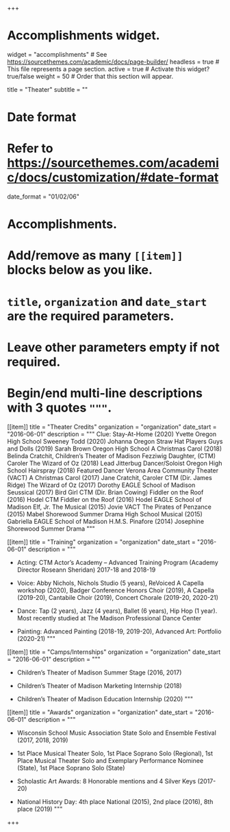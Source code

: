 +++
# Accomplishments widget.
widget = "accomplishments"  # See https://sourcethemes.com/academic/docs/page-builder/
headless = true  # This file represents a page section.
active = true  # Activate this widget? true/false
weight = 50  # Order that this section will appear.

title = "Theater"
subtitle = ""

# Date format
#   Refer to https://sourcethemes.com/academic/docs/customization/#date-format
date_format = "01/02/06"

# Accomplishments.
#   Add/remove as many `[[item]]` blocks below as you like.
#   `title`, `organization` and `date_start` are the required parameters.
#   Leave other parameters empty if not required.
#   Begin/end multi-line descriptions with 3 quotes `"""`.

[[item]]
  title = "Theater Credits"
  organization = "organization"
  date_start = "2016-06-01"
  description = """
  Clue: Stay-At-Home (2020)		Yvette				Oregon High School
Sweeney Todd (2020)			Johanna				Oregon Straw Hat Players
Guys and Dolls (2019)			Sarah Brown			Oregon High School
A Christmas Carol (2018)			Belinda Cratchit,			Children’s Theater of Madison
Fezziwig Daughter,		(CTM)
Caroler
The Wizard of Oz (2018)			Lead Jitterbug Dancer/Soloist	Oregon High School
Hairspray (2018)				Featured Dancer			Verona Area Community
Theater (VACT)
A Christmas Carol (2017)			Jane Cratchit, Caroler		CTM (Dir. James Ridge)
The Wizard of Oz (2017)			Dorothy				EAGLE School of Madison
Seussical (2017)				Bird Girl			CTM (Dir. Brian Cowing)
Fiddler on the Roof (2016)			Hodel				CTM
Fiddler on the Roof (2016)			Hodel				EAGLE School of Madison
Elf, Jr. The Musical (2015)			Jovie				VACT
The Pirates of Penzance (2015)		Mabel				Shorewood Summer Drama
High School Musical (2015)		Gabriella			EAGLE School of Madison
H.M.S. Pinafore (2014)			Josephine			Shorewood Summer Drama
  """

[[item]]
  title = "Training"
  organization = "organization"
  date_start = "2016-06-01"
  description = """
  
  - Acting: CTM Actor’s Academy – Advanced Training Program (Academy Director Roseann Sheridan) 2017-18 and 2018-19
  
  - Voice: Abby Nichols, Nichols Studio (5 years), ReVoiced A Capella workshop (2020), Badger Conference Honors Choir (2019), A Capella (2019-20), Cantabile Choir (2019), Concert Chorale (2019-20, 2020-21)
  
  - Dance: Tap (2 years), Jazz (4 years), Ballet (6 years), Hip Hop (1 year). Most recently studied at The Madison Professional Dance Center
  
  - Painting: Advanced Painting (2018-19, 2019-20), Advanced Art: Portfolio (2020-21)
  """
  
[[item]]
  title = "Camps/Internships"
  organization = "organization"
  date_start = "2016-06-01"
  description = """

- Children’s Theater of Madison Summer Stage (2016, 2017)

- Children’s Theater of Madison Marketing Internship (2018)

- Children’s Theater of Madison Education Internship (2020)
  """
  
[[item]]
  title = "Awards"
  organization = "organization"
  date_start = "2016-06-01"
  description = """
- Wisconsin School Music Association State Solo and Ensemble Festival (2017, 2018, 2019)

- 1st Place Musical Theater Solo, 1st Place Soprano Solo (Regional), 1st Place Musical Theater Solo and Exemplary Performance Nominee (State), 1st Place Soprano Solo (State)

- Scholastic Art Awards: 8 Honorable mentions and 4 Silver Keys (2017-20)

- National History Day: 4th place National (2015), 2nd place (2016), 8th place (2019)
  """

+++

